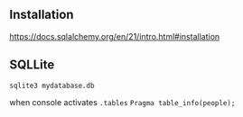 ## Installation 

https://docs.sqlalchemy.org/en/21/intro.html#installation

## SQLLite
`sqlite3 mydatabase.db`

when console activates
`.tables`
`Pragma table_info(people);`
